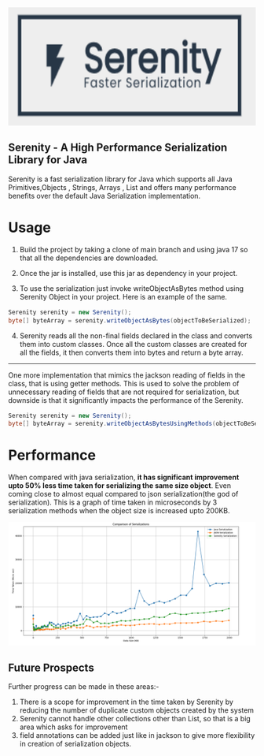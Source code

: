 
<img src="./charts/logo.png" alt="Serenity" height="240" width="850">

## Serenity - A High Performance Serialization Library for Java

Serenity is a fast serialization library for Java which supports all Java Primitives,Objects , Strings, Arrays , List
and offers many performance benefits over the default Java Serialization implementation.

# Usage 
1) Build the project by taking a clone of main branch and using java 17 so that all the dependencies are downloaded.

2) Once the jar is installed, use this jar as dependency in your project. 
3) To use the serialization just invoke writeObjectAsBytes method using Serenity Object in your project. Here is an example of the same.
```java
Serenity serenity = new Serenity();
byte[] byteArray = serenity.writeObjectAsBytes(objectToBeSerialized);
```

4) Serenity reads all the non-final fields declared in the class and converts them into custom classes. 
Once all the custom classes are created for all the fields, it then converts them into bytes and return a byte array.

-------------

One more implementation that mimics the jackson reading of fields in the class, that is using getter methods. 
This is used to solve the problem of unnecessary reading of fields that are not required for serialization, but downside is that it significantly impacts the performance of the Serenity.
```java
Serenity serenity = new Serenity();
byte[] byteArray = serenity.writeObjectAsBytesUsingMethods(objectToBeSerialized);
```

# Performance 
When compared with java serialization, <b>it has significant improvement upto 50% less time taken for serializing the same size object</b>. Even coming close to almost equal compared to json serialization(the god of serialization).
This is a graph of time taken in microseconds by 3 serialization methods when the object size is increased upto 200KB.

![Serenity](./charts/comparision%20chart.png)
## Future Prospects
Further progress can be made in these areas:-

1) There is a scope for improvement in the time taken by Serenity by reducing the number of duplicate custom objects created by the system
2) Serenity cannot handle other collections other than List, so that is a big area which asks for improvement
3) field annotations can be added just like in jackson to give more flexibility in creation of serialization objects.
